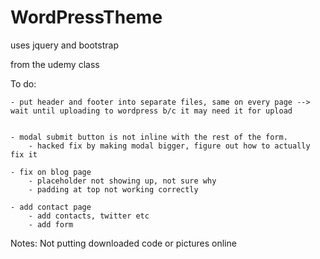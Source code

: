 # WordPressTheme


uses jquery and bootstrap

from the udemy class

To do: 

	- put header and footer into separate files, same on every page --> wait until uploading to wordpress b/c it may need it for upload
	
		
	- modal submit button is not inline with the rest of the form.  
		- hacked fix by making modal bigger, figure out how to actually fix it
		
	- fix on blog page
		- placeholder not showing up, not sure why
		- padding at top not working correctly

	- add contact page
		- add contacts, twitter etc
		- add form

Notes:
Not putting downloaded code or pictures online

